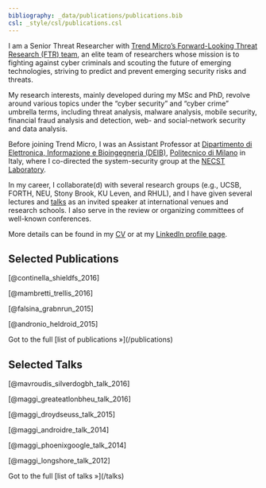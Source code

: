 ```yaml
---
bibliography: _data/publications/publications.bib
csl: _style/csl/publications.csl
---
```


I am a Senior Threat Researcher with [Trend Micro’s Forward-Looking Threat
Research (FTR)
team](http://www.trendmicro.com/vinfo/us/security/research-and-analysis/), an
elite team of researchers whose mission is to fighting against cyber criminals
and scouting the future of emerging technologies, striving to predict and
prevent emerging security risks and threats.

My research interests, mainly developed during my MSc and PhD, revolve around
various topics under the “cyber security” and “cyber crime” umbrella terms,
including threat analysis, malware analysis, mobile security, financial fraud
analysis and detection, web- and social-network security and data analysis.

Before joining Trend Micro, I was an Assistant Professor at
[Dipartimento di Elettronica, Informazione e Bioingegneria
(DEIB)](http://www.deib.polimi.it), [Politecnico di Milano](http://polimi.it)
in Italy, where I co-directed the system-security group at the [NECST
Laboratory](http://necst.it).

In my career, I collaborate(d) with several research groups (e.g., UCSB, FORTH,
NEU, Stony Brook, KU Leven, and RHUL), and I have given several lectures and
[talks](/talks) as an invited speaker at international venues and research
schools. I also serve in the review or organizing committees of well-known
conferences.

More details can be found in my [CV](http://cv.maggi.cc) or at my [LinkedIn
profile page](https://linkedin.com/in/phretor).

## Selected Publications
[@continella_shieldfs_2016]

[@mambretti_trellis_2016]

[@falsina_grabnrun_2015]

[@andronio_heldroid_2015]

<p class="text-right">Got to the full [list of publications &raquo;](/publications)</p>

## Selected Talks
[@mavroudis_silverdogbh_talk_2016]

[@maggi_greateatlonbheu_talk_2016]

[@maggi_droydseuss_talk_2015]

[@maggi_androidre_talk_2014]

[@maggi_phoenixgoogle_talk_2014]

[@maggi_longshore_talk_2012]

<p class="text-right">Got to the full [list of talks &raquo;](/talks)</p>
